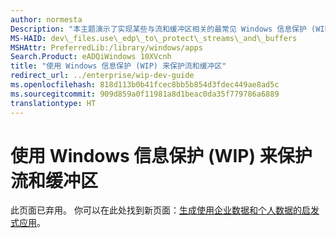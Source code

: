 ```yaml
---
author: normesta
Description: "本主题演示了实现某些与流和缓冲区相关的最常见 Windows 信息保护 (WIP) 方案所需的编码任务示例。"
MS-HAID: dev\_files.use\_edp\_to\_protect\_streams\_and\_buffers
MSHAttr: PreferredLib:/library/windows/apps
Search.Product: eADQiWindows 10XVcnh
title: "使用 Windows 信息保护 (WIP) 来保护流和缓冲区"
redirect_url: ../enterprise/wip-dev-guide
ms.openlocfilehash: 818d113b0b41fcec8bb5b854d3fdec449ae8ad5c
ms.sourcegitcommit: 909d859a0f11981a8d1beac0da35f779786a6889
translationtype: HT
---
```

# <a name="use-windows-information-protection-wip-to-protect-streams-and-buffers"></a>使用 Windows 信息保护 (WIP) 来保护流和缓冲区

此页面已弃用。 你可以在此处找到新页面：[生成使用企业数据和个人数据的启发式应用](../enterprise/wip-dev-guide.md)。
